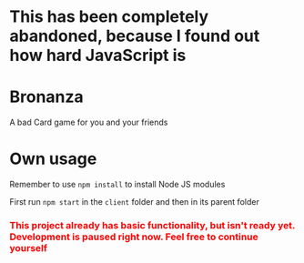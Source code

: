 # This has been completely abandoned, because I found out how hard JavaScript is

# Bronanza
A bad Card game for you and your friends

# Own usage
Remember to use `npm install` to install Node JS modules

First run `npm start` in the `client` folder and then in its parent folder

### **<span style="color:red">This project already has basic functionality, but isn't ready yet. Development is paused right now. Feel free to continue yourself</span>**
